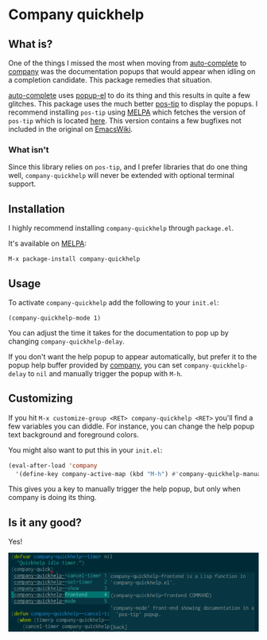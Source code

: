 # Company quickhelp

## What is?

One of the things I missed the most when moving from
[auto-complete](https://github.com/auto-complete/auto-complete) to
[company](https://github.com/company-mode) was the documentation
popups that would appear when idling on a completion candidate.  This
package remedies that situation.

[auto-complete](https://github.com/auto-complete/auto-complete) uses
[popup-el](https://github.com/auto-complete/popup-el) to do its thing
and this results in quite a few glitches.  This package uses the much
better [pos-tip](http://www.emacswiki.org/emacs/PosTip) to display the
popups.  I recommend installing `pos-tip` using [MELPA](www.melpa.org)
which fetches the version of `pos-tip` which is located
[here](https://github.com/pitkali/pos-tip/blob/master/pos-tip.el).
This version contains a few bugfixes not included in the original on
[EmacsWiki](http://www.emacswiki.org).

### What isn't

Since this library relies on `pos-tip`, and I prefer libraries that do
one thing well, `company-quickhelp` will never be extended with
optional terminal support.

## Installation

I highly recommend installing `company-quickhelp` through `package.el`.

It's available on [MELPA](http://melpa.org/):

    M-x package-install company-quickhelp

## Usage

To activate `company-quickhelp` add the following to your `init.el`:

```elisp
(company-quickhelp-mode 1)
```

You can adjust the time it takes for the documentation to pop up by
changing `company-quickhelp-delay`.

If you don't want the help popup to appear automatically, but prefer
it to the popup help buffer provided by
[company](https://github.com/company-mode), you can set
`company-quickhelp-delay` to `nil` and manually trigger the popup with
`M-h`.

## Customizing

If you hit `M-x customize-group <RET> company-quickhelp <RET>` you'll
find a few variables you can diddle.
For instance, you can change the help popup text background and foreground colors.

You might also want to put this in your `init.el`:

```el
(eval-after-load 'company
  '(define-key company-active-map (kbd "M-h") #'company-quickhelp-manual-begin))

```

This gives you a key to manually trigger the help popup, but only when
company is doing its thing.

## Is it any good?

Yes!

![company-quickhelp](company-quickhelp.png)
